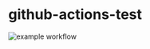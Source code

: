 # github-actions-test

![example workflow](https://github.com/cmsheehan/github-actions-test/actions/workflows/github-action-test.yml/badge.svg)

